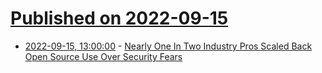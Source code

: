 # [Published on 2022-09-15](index.md)

* [2022-09-15, 13:00:00](https://news.slashdot.org/story/22/09/15/003243/nearly-one-in-two-industry-pros-scaled-back-open-source-use-over-security-fears?utm_source=rss1.0mainlinkanon&utm_medium=feed) - [Nearly One In Two Industry Pros Scaled Back Open Source Use Over Security Fears](https://news.slashdot.org/story/22/09/15/003243/nearly-one-in-two-industry-pros-scaled-back-open-source-use-over-security-fears?utm_source=rss1.0mainlinkanon&utm_medium=feed)
